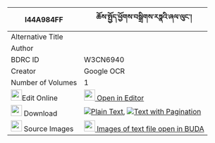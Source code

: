 |I44A984FF|ཆོས་སྤྱོད་ཕྱོགས་བསྒྲིགས་རཏྣའི་ཞལ་ལུང་། 
| --- | --- 
|Alternative Title |
|Author | 
|BDRC ID | W3CN6940
|Creator | Google OCR
|Number of Volumes| 1
|<img width="25" src="https://img.icons8.com/color/25/000000/edit-property.png">Edit Online| [<img width="25" src="https://avatars.githubusercontent.com/u/45091458?s=200&v=4"> Open in Editor](http://editor.openpecha.org/I44A984FF)
|<img width="25" src="https://img.icons8.com/fluent/48/000000/download-2.png"/>  Download | [![](https://img.icons8.com/color/20/000000/txt.png)Plain Text](https://github.com/Openpecha/I44A984FF/releases/download/v1/chocho_chok_drik_ratne_shyallu_plain_I44A984FF.zip), [![](https://img.icons8.com/color/20/000000/txt.png)Text with Pagination](https://github.com/Openpecha/I44A984FF/releases/download/v1/chocho_chok_drik_ratne_shyallu_pages_I44A984FF.zip)
|<img width="25" src="https://img.icons8.com/plasticine/100/000000/pictures-folder.png"/>  Source Images | [<img width="25" src="https://library.bdrc.io/icons/BUDA-small.svg"> Images of text file open in BUDA](https://library.bdrc.io/show/bdr:W3CN6940)